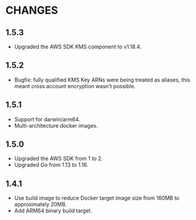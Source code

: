 # CHANGES

## 1.5.3

- Upgraded the AWS SDK KMS component to v1.18.4.

## 1.5.2

- Bugfix: fully qualified KMS Key ARNs were being treated as aliases, this meant
  cross account encryption wasn't possible.

## 1.5.1

- Support for darwin/arm64.
- Multi-architecture docker images.

## 1.5.0

- Upgraded the AWS SDK from 1 to 2.
- Upgraded Go from 1.13 to 1.16.

## 1.4.1

- Use build image to reduce Docker target image size from 160MB to approximately 20MB.
- Add ARM64 binary build target.
